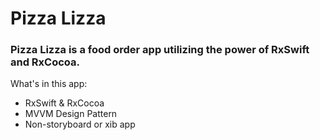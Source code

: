 # Pizza Lizza

### Pizza Lizza is a food order app utilizing the power of RxSwift and RxCocoa.

What's in this app:
- RxSwift & RxCocoa
- MVVM Design Pattern
- Non-storyboard or xib app
